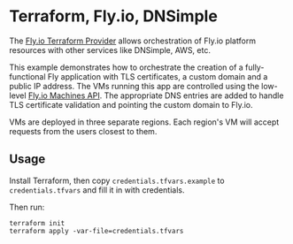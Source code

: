 # Terraform, Fly.io, DNSimple

The [Fly.io Terraform Provider](https://registry.terraform.io/providers/fly-apps/fly) allows orchestration of Fly.io platform resources with other services like DNSimple, AWS, etc.

This example demonstrates how to orchestrate the creation of a fully-functional Fly application with TLS certificates, a custom domain  and a public IP address. The VMs running this app are controlled using the low-level [Fly.io Machines API](https://fly.io/docs/reference/machines/). The appropriate DNS entries are added to handle TLS certificate validation and pointing the custom domain to Fly.io.

VMs are deployed in three separate regions. Each region's VM will accept requests from the users closest to them.

## Usage

Install Terraform, then copy `credentials.tfvars.example` to `credentials.tfvars` and fill it in with credentials.

Then run:

```
terraform init
terraform apply -var-file=credentials.tfvars
```
